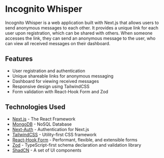 # Incognito Whisper

Incognito Whisper is a web application built with Next.js that allows users to send anonymous messages to each other. It provides a unique link for each user upon registration, which can be shared with others. When someone accesses the link, they can send an anonymous message to the user, who can view all received messages on their dashboard.

## Features

- User registration and authentication
- Unique shareable links for anonymous messaging
- Dashboard for viewing received messages
- Responsive design using TailwindCSS
- Form validation with React-Hook Form and Zod

## Technologies Used

- [Next.js](https://nextjs.org/) - The React Framework
- [MongoDB](https://www.mongodb.com/) - NoSQL Database
- [Next-Auth](https://next-auth.js.org/) - Authentication for Next.js
- [TailwindCSS](https://tailwindcss.com/) - Utility-first CSS framework
- [React-Hook Form](https://react-hook-form.com/) - Performant, flexible, and extensible forms
- [Zod](https://zod.dev/) - TypeScript-first schema declaration and validation library
- [ShadCN](https://shadcn.dev/) - A set of UI components




